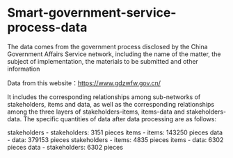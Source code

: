 # Smart-government-service-process-data

The data comes from the government process disclosed by the China Government Affairs Service network, including the name of the matter, the subject of implementation, the materials to be submitted and other information


Data from this website：https://www.gdzwfw.gov.cn/

It includes the corresponding relationships among sub-networks of stakeholders, items and data, as well as the corresponding relationships among the three layers of stakeholders-items, items-data and stakeholders-data. The specific quantities of data after data processing are as follows:

stakeholders - stakeholders: 3151 pieces
items        -        items: 143250 pieces
data         -         data: 379153 pieces
stakeholders -        items: 4835 pieces
items        -         data: 6302 pieces
data         - stakeholders: 6302 pieces
